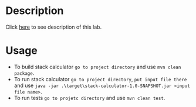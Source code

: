 # Description
Click [here](https://drive.google.com/file/d/1Yj9WNxYrbm1SPVKNgkSrI9en1jO-LVAs/view) to see description of this lab.

# Usage
* To build stack calculator `go to project directory` and use `mvn clean package`.
* To run stack calculator `go to project directory`, `put input file there` and use `java -jar .\target\stack-calculator-1.0-SNAPSHOT.jar <input file name>`.
* To run tests `go to projetc directory` and use `mvn clean test`.
